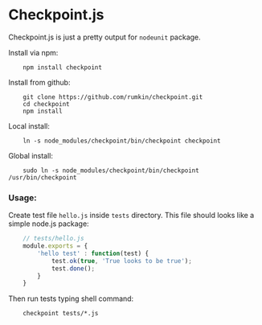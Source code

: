 Checkpoint.js
========

Checkpoint.js is just a pretty output for `nodeunit` package.

Install via npm:
```
	npm install checkpoint
```

Install from github:
```
	git clone https://github.com/rumkin/checkpoint.git
	cd checkpoint
	npm install
```

Local install:
```
	ln -s node_modules/checkpoint/bin/checkpoint checkpoint
```

Global install:
```
	sudo ln -s node_modules/checkpoint/bin/checkpoint /usr/bin/checkpoint
```

### Usage:

Create test file `hello.js` inside `tests` directory. This file should looks like a simple node.js package:

```javascript
	// tests/hello.js
	module.exports = {
		'hello test' : function(test) {
			test.ok(true, 'True looks to be true');
			test.done();
		}
	}
```

Then run tests typing shell command:
```
	checkpoint tests/*.js
```
